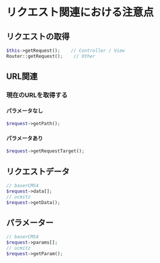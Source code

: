 # リクエスト関連における注意点

## リクエストの取得
```php
$this->getRequest();    // Controller / View
Router::getRequest();    // Other
```

 
## URL関連

### 現在のURLを取得する

#### パラメータなし
```php
$request->getPath();
```
#### パラメータあり
```php
$request->getRequestTarget();
```

 
## リクエストデータ
```php
// baserCMS4
$request->data[];
// ucmitz
$request->getData();
```

 
## パラメーター
```php
// baserCMS4
$request->params[];
// ucmitz
$request->getParam();
```

　
